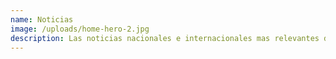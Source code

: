 ```yaml
---
name: Noticias
image: /uploads/home-hero-2.jpg
description: Las noticias nacionales e internacionales mas relevantes del día.
---
```

